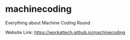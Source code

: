 # machinecoding
Everything about Machine Coding Round

Website Link: https://workattech.github.io/machinecoding
